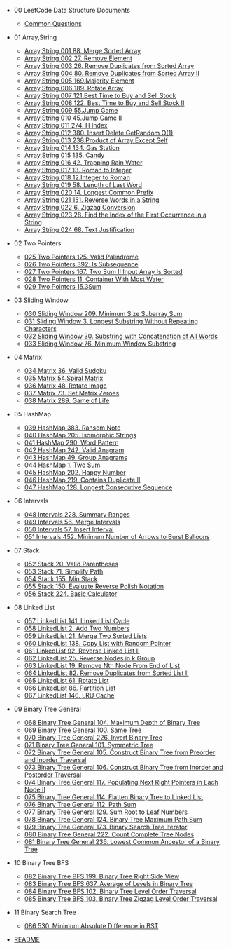 
- 00 LeetCode Data Structure Documents
  - [Common Questions](00_LeetCode_Data_Structure_Documents/Common_Questions.md)

- 01 Array,String
  - [Array,String 001 88. Merge Sorted Array](01_Array,String/Array,String_001_88._Merge_Sorted_Array.md)
  - [Array,String 002 27. Remove Element](01_Array,String/Array,String_002_27._Remove_Element.md)
  - [Array,String 003 26. Remove Duplicates from Sorted Array](01_Array,String/Array,String_003_26._Remove_Duplicates_from_Sorted_Array.md)
  - [Array,String 004 80. Remove Duplicates from Sorted Array II](01_Array,String/Array,String_004_80._Remove_Duplicates_from_Sorted_Array_II.md)
  - [Array,String 005 169.Majority Element](01_Array,String/Array,String_005_169.Majority_Element.md)
  - [Array,String 006 189. Rotate Array](01_Array,String/Array,String_006_189._Rotate_Array.md)
  - [Array,String 007 121.Best Time to Buy and Sell Stock](01_Array,String/Array,String_007_121.Best_Time_to_Buy_and_Sell_Stock.md)
  - [Array,String 008 122. Best Time to Buy and Sell Stock II](01_Array,String/Array,String_008_122._Best_Time_to_Buy_and_Sell_Stock_II.md)
  - [Array,String 009 55.Jump Game](01_Array,String/Array,String_009_55.Jump_Game.md)
  - [Array,String 010 45.Jump Game II](01_Array,String/Array,String_010_45.Jump_Game_II.md)
  - [Array,String 011 274. H Index](01_Array,String/Array,String_011_274._H-Index.md)
  - [Array,String 012 380. Insert Delete GetRandom O(1)](01_Array,String/Array,String_012_380._Insert_Delete_GetRandom_O(1).md)
  - [Array,String 013 238.Product of Array Except Self](01_Array,String/Array,String_013_238.Product_of_Array_Except_Self.md)
  - [Array,String 014 134. Gas Station](01_Array,String/Array,String_014_134._Gas_Station.md)
  - [Array,String 015 135. Candy](01_Array,String/Array,String_015_135._Candy.md)
  - [Array,String 016 42. Trapping Rain Water](01_Array,String/Array,String_016_42._Trapping_Rain_Water.md)
  - [Array,String 017 13. Roman to Integer](01_Array,String/Array,String_017_13._Roman_to_Integer.md)
  - [Array,String 018 12.Integer to Roman](01_Array,String/Array,String_018_12.Integer_to_Roman.md)
  - [Array,String 019 58. Length of Last Word](01_Array,String/Array,String_019_58._Length_of_Last_Word.md)
  - [Array,String 020 14. Longest Common Prefix](01_Array,String/Array,String_020_14._Longest_Common_Prefix.md)
  - [Array,String 021 151. Reverse Words in a String](01_Array,String/Array,String_021_151._Reverse_Words_in_a_String.md)
  - [Array,String 022 6. Zigzag Conversion](01_Array,String/Array,String_022_6._Zigzag_Conversion.md)
  - [Array,String 023 28. Find the Index of the First Occurrence in a String](01_Array,String/Array,String_023_28._Find_the_Index_of_the_First_Occurrence_in_a_String.md)
  - [Array,String 024 68. Text Justification](01_Array,String/Array,String_024_68._Text_Justification.md)

- 02 Two Pointers
  - [025 Two Pointers 125. Valid Palindrome](02_Two_Pointers/025_Two_Pointers_125._Valid_Palindrome.md)
  - [026 Two Pointers 392. Is Subsequence](02_Two_Pointers/026_Two_Pointers_392._Is_Subsequence.md)
  - [027 Two Pointers 167. Two Sum II   Input Array Is Sorted](02_Two_Pointers/027_Two_Pointers_167._Two_Sum_II_-_Input_Array_Is_Sorted.md)
  - [028 Two Pointers 11. Container With Most Water](02_Two_Pointers/028_Two_Pointers_11._Container_With_Most_Water.md)
  - [029 Two Pointers 15.3Sum](02_Two_Pointers/029_Two_Pointers_15.3Sum.md)

- 03 Sliding Window
  - [030 Sliding Window 209. Minimum Size Subarray Sum](03_Sliding_Window/030_Sliding_Window_209._Minimum_Size_Subarray_Sum.md)
  - [031 Sliding Window 3. Longest Substring Without Repeating Characters](03_Sliding_Window/031_Sliding_Window_3._Longest_Substring_Without_Repeating_Characters.md)
  - [032 Sliding Window 30. Substring with Concatenation of All Words](03_Sliding_Window/032_Sliding_Window_30._Substring_with_Concatenation_of_All_Words.md)
  - [033 Sliding Window 76. Minimum Window Substring](03_Sliding_Window/033_Sliding_Window_76._Minimum_Window_Substring.md)

- 04 Matrix
  - [034 Matrix 36. Valid Sudoku](04_Matrix/034_Matrix_36._Valid_Sudoku.md)
  - [035 Matrix 54.Spiral Matrix](04_Matrix/035_Matrix_54.Spiral_Matrix.md)
  - [036 Matrix 48. Rotate Image](04_Matrix/036_Matrix_48._Rotate_Image.md)
  - [037 Matrix 73. Set Matrix Zeroes](04_Matrix/037_Matrix_73._Set_Matrix_Zeroes.md)
  - [038 Matrix 289. Game of Life](04_Matrix/038_Matrix_289._Game_of_Life.md)

- 05 HashMap
  - [039 HashMap 383. Ransom Note](05_HashMap/039_HashMap_383._Ransom_Note.md)
  - [040 HashMap 205. Isomorphic Strings](05_HashMap/040_HashMap_205._Isomorphic_Strings.md)
  - [041 HashMap 290. Word Pattern](05_HashMap/041_HashMap_290._Word_Pattern.md)
  - [042 HashMap 242. Valid Anagram](05_HashMap/042_HashMap_242._Valid_Anagram.md)
  - [043 HashMap 49. Group Anagrams](05_HashMap/043_HashMap_49._Group_Anagrams.md)
  - [044 HashMap 1. Two Sum](05_HashMap/044_HashMap_1._Two_Sum.md)
  - [045 HashMap 202. Happy Number](05_HashMap/045_HashMap_202._Happy_Number.md)
  - [046 HashMap 219. Contains Duplicate II](05_HashMap/046_HashMap_219._Contains_Duplicate_II.md)
  - [047 HashMap 128. Longest Consecutive Sequence](05_HashMap/047_HashMap_128._Longest_Consecutive_Sequence.md)

- 06 Intervals
  - [048 Intervals 228. Summary Ranges](06_Intervals/048_Intervals_228._Summary_Ranges.md)
  - [049 Intervals 56. Merge Intervals](06_Intervals/049_Intervals_56._Merge_Intervals.md)
  - [050 Intervals 57. Insert Interval](06_Intervals/050_Intervals_57._Insert_Interval.md)
  - [051 Intervals 452. Minimum Number of Arrows to Burst Balloons](06_Intervals/051_Intervals_452._Minimum_Number_of_Arrows_to_Burst_Balloons.md)

- 07 Stack
  - [052 Stack 20. Valid Parentheses](07_Stack/052_Stack_20._Valid_Parentheses.md)
  - [053 Stack 71. Simplify Path](07_Stack/053_Stack_71._Simplify_Path.md)
  - [054 Stack 155. Min Stack](07_Stack/054_Stack_155._Min_Stack.md)
  - [055 Stack 150. Evaluate Reverse Polish Notation](07_Stack/055_Stack_150._Evaluate_Reverse_Polish_Notation.md)
  - [056 Stack 224. Basic Calculator](07_Stack/056_Stack_224._Basic_Calculator.md)

- 08 Linked List
  - [057 LinkedList 141. Linked List Cycle](08_Linked_List/057_LinkedList_141._Linked_List_Cycle.md)
  - [058 LinkedList 2. Add Two Numbers](08_Linked_List/058_LinkedList_2._Add_Two_Numbers.md)
  - [059 LinkedList 21. Merge Two Sorted Lists](08_Linked_List/059_LinkedList_21._Merge_Two_Sorted_Lists.md)
  - [060 LinkedList 138. Copy List with Random Pointer](08_Linked_List/060_LinkedList_138._Copy_List_with_Random_Pointer.md)
  - [061 LinkedList 92. Reverse Linked List II](08_Linked_List/061_LinkedList_92._Reverse_Linked_List_II.md)
  - [062 LinkedList 25. Reverse Nodes in k Group](08_Linked_List/062_LinkedList_25._Reverse_Nodes_in_k-Group.md)
  - [063 LinkedList 19. Remove Nth Node From End of List](08_Linked_List/063_LinkedList_19._Remove_Nth_Node_From_End_of_List.md)
  - [064 LinkedList 82. Remove Duplicates from Sorted List II](08_Linked_List/064_LinkedList_82._Remove_Duplicates_from_Sorted_List_II.md)
  - [065 LinkedList 61. Rotate List](08_Linked_List/065_LinkedList_61._Rotate_List.md)
  - [066 LinkedList 86. Partition List](08_Linked_List/066_LinkedList_86._Partition_List.md)
  - [067 LinkedList 146. LRU Cache](08_Linked_List/067_LinkedList_146._LRU_Cache.md)

- 09 Binary Tree General
  - [068 Binary Tree General 104. Maximum Depth of Binary Tree](09_Binary_Tree_General/068_Binary_Tree_General_104._Maximum_Depth_of_Binary_Tree.md)
  - [069 Binary Tree General 100. Same Tree](09_Binary_Tree_General/069_Binary_Tree_General_100._Same_Tree.md)
  - [070 Binary Tree General 226. Invert Binary Tree](09_Binary_Tree_General/070_Binary_Tree_General_226._Invert_Binary_Tree.md)
  - [071 Binary Tree General 101. Symmetric Tree](09_Binary_Tree_General/071_Binary_Tree_General_101._Symmetric_Tree.md)
  - [072 Binary Tree General 105. Construct Binary Tree from Preorder and Inorder Traversal](09_Binary_Tree_General/072_Binary_Tree_General_105._Construct_Binary_Tree_from_Preorder_and_Inorder_Traversal.md)
  - [073 Binary Tree General 106. Construct Binary Tree from Inorder and Postorder Traversal](09_Binary_Tree_General/073_Binary_Tree_General_106._Construct_Binary_Tree_from_Inorder_and_Postorder_Traversal.md)
  - [074 Binary Tree General 117. Populating Next Right Pointers in Each Node II](09_Binary_Tree_General/074_Binary_Tree_General_117._Populating_Next_Right_Pointers_in_Each_Node_II.md)
  - [075 Binary Tree General 114. Flatten Binary Tree to Linked List](09_Binary_Tree_General/075_Binary_Tree_General_114._Flatten_Binary_Tree_to_Linked_List.md)
  - [076 Binary Tree General 112. Path Sum](09_Binary_Tree_General/076_Binary_Tree_General_112._Path_Sum.md)
  - [077 Binary Tree General 129. Sum Root to Leaf Numbers](09_Binary_Tree_General/077_Binary_Tree_General_129._Sum_Root_to_Leaf_Numbers.md)
  - [078 Binary Tree General 124. Binary Tree Maximum Path Sum](09_Binary_Tree_General/078_Binary_Tree_General_124._Binary_Tree_Maximum_Path_Sum.md)
  - [079 Binary Tree General 173. Binary Search Tree Iterator](09_Binary_Tree_General/079_Binary_Tree_General_173._Binary_Search_Tree_Iterator.md)
  - [080 Binary Tree General 222. Count Complete Tree Nodes](09_Binary_Tree_General/080_Binary_Tree_General_222._Count_Complete_Tree_Nodes.md)
  - [081 Binary Tree General 236. Lowest Common Ancestor of a Binary Tree](09_Binary_Tree_General/081_Binary_Tree_General_236._Lowest_Common_Ancestor_of_a_Binary_Tree.md)

- 10 Binary Tree BFS
  - [082 Binary Tree BFS 199. Binary Tree Right Side View](10_Binary_Tree_BFS/082_Binary_Tree_BFS_199._Binary_Tree_Right_Side_View.md)
  - [083 Binary Tree BFS 637. Average of Levels in Binary Tree](10_Binary_Tree_BFS/083_Binary_Tree_BFS_637._Average_of_Levels_in_Binary_Tree.md)
  - [084 Binary Tree BFS 102. Binary Tree Level Order Traversal](10_Binary_Tree_BFS/084_Binary_Tree_BFS_102._Binary_Tree_Level_Order_Traversal.md)
  - [085 Binary Tree BFS 103. Binary Tree Zigzag Level Order Traversal](10_Binary_Tree_BFS/085_Binary_Tree_BFS_103._Binary_Tree_Zigzag_Level_Order_Traversal.md)

- 11 Binary Search Tree
  - [086 530. Minimum Absolute Difference in BST](11_Binary_Search_Tree/086_530._Minimum_Absolute_Difference_in_BST.md)

- [README](README.md)
